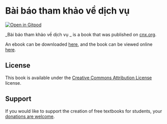 # Bài báo tham khảo về dịch vụ 

[![Open in Gitpod](https://gitpod.io/button/open-in-gitpod.svg)](https://gitpod.io/from-referrer/)

_Bài báo tham khảo về dịch vụ _ is a book that was published on [cnx.org](https://cnx.org/).

An ebook can be downloaded [here](https://github.com/cnx-user-books/cnxbook-bai-bao-tham-khao-ve-dich-vu/releases/latest), and the book can be viewed online [here](https://github.com/cnx-user-books/cnxbook-bai-bao-tham-khao-ve-dich-vu/releases/latest).

## License
This book is available under the [Creative Commons Attribution License](./LICENSE) license.

## Support
If you would like to support the creation of free textbooks for students, your [donations are welcome](https://riceconnect.rice.edu/donation/support-openstax-banner).
